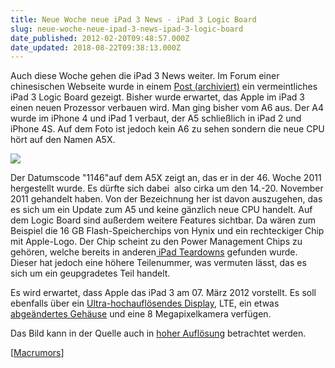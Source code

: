 ```yaml
---
title: Neue Woche neue iPad 3 News - iPad 3 Logic Board
slug: neue-woche-neue-ipad-3-news-ipad-3-logic-board
date_published: 2012-02-20T09:48:57.000Z
date_updated: 2018-08-22T09:38:13.000Z
---
```


Auch diese Woche gehen die iPad 3 News weiter. Im Forum einer chinesischen Webseite wurde in einem [Post (archiviert)](http://web.archive.org/web/20120221071333/http://bbs.weiphone.com:80/read-htm-tid-4060116.html) ein vermeintliches iPad 3 Logic Board gezeigt. Bisher wurde erwartet, das Apple im iPad 3 einen neuen Prozessor verbauen wird. Man ging bisher vom A6 aus. Der A4 wurde im iPhone 4 und iPad 1 verbaut, der A5 schließlich in iPad 2 und iPhone 4S. Auf dem Foto ist jedoch kein A6 zu sehen sondern die neue CPU hört auf den Namen A5X.

[![](//picdump.thafaker.de/2012/02/ipad_3_logic_board-580x433.jpg)](__GHOST_URL__/neue-woche-neue-ipad-3-news-ipad-3-logic-board/ipad_3_logic_board/)

Der Datumscode "1146"auf dem A5X zeigt an, das er in der 46. Woche 2011 hergestellt wurde. Es dürfte sich dabei  also cirka um den 14.-20. November 2011 gehandelt haben. Von der Bezeichnung her ist davon auszugehen, das es sich um ein Update zum A5 und keine gänzlich neue CPU handelt. Auf dem Logic Board sind außerdem weitere Features sichtbar. Da wären zum Beispiel die 16 GB Flash-Speicherchips von Hynix und ein rechteckiger Chip mit Apple-Logo. Der Chip scheint zu den Power Management Chips zu gehören, welche bereits in anderen[ iPad Teardowns](http://www.ifixit.com/Teardown/iPad-2-Wi-Fi-Teardown/5071/2) gefunden wurde. Dieser hat jedoch eine höhere Teilenummer, was vermuten lässt, das es sich um ein geupgradetes Teil handelt.

Es wird erwartet, dass Apple das iPad 3 am 07. März 2012 vorstellt. Es soll ebenfalls über ein [Ultra-hochauflösendes Display](__GHOST_URL__/ipad-3-retina-display-scheinbar-bestatigt/), LTE, ein etwas [abgeändertes Gehäuse](__GHOST_URL__/ipad-3-geruchtekuche-brodelt-weiter-noch-mehr-vermeintliche-ipad-3-teile-aufgetaucht/) und eine 8 Megapixelkamera verfügen.

Das Bild kann in der Quelle auch in [hoher Auflösung](http://cdn.macrumors.com/article-new/2012/02/ipad_3_logic_board.jpg) betrachtet werden.

[[Macrumors](http://www.macrumors.com/2012/02/19/photo-of-ipad-3-logic-board-with-a5x-system-on-a-chip/)]
